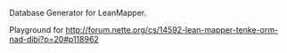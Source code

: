 Database Generator for LeanMapper.

Playground for http://forum.nette.org/cs/14592-lean-mapper-tenke-orm-nad-dibi?p=20#p118962